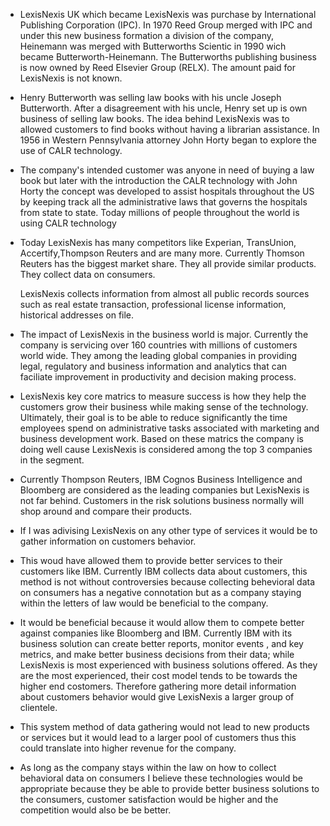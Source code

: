 
*  LexisNexis UK which became LexisNexis was purchase by International Publishing Corporation (IPC). In 1970 Reed Group merged with IPC and under this new business formation a division of the company, 
   Heinemann was merged with Butterworths Scientic in 1990 wich became Butterworth-Heinemann. The Butterworths publishing business is now owned by Reed Elsevier Group (RELX). The amount paid for 
   LexisNexis is not known. 

*  Henry Butterworth was selling law books with his uncle Joseph Butterworth. After a disagreement with his uncle, Henry set up is own business of selling law books. The idea behind LexisNexis was to allowed     customers to find books without having a librarian assistance. In 1956 in Western Pennsylvania attorney John Horty began to explore the use of CALR technology.

*  The company's intended customer was anyone in need of buying a law book but later with the introduction the CALR technology with John Horty the concept was developed to assist hospitals throughout
   the US by keeping track all the administrative laws that governs the hospitals from state to state. Today millions of people throughout the world is using CALR technology
   
*  Today LexisNexis has many competitors like Experian, TransUnion, Accertify,Thompson Reuters and are many more. Currently Thomson Reuters has the biggest market share. They all provide similar products. They
   collect data on consumers.

   LexisNexis collects information from almost all public records sources such as real estate transaction, professional license information, historical addresses on file.

*  The impact of LexisNexis in the business world is major. Currently the company is servicing over 160 countries with millions of customers world wide. They among the leading global companies in providing 
    legal, regulatory and business information and analytics that can faciliate improvement in productivity and decision making process.

*   LexisNexis key core matrics to measure success is how they help the customers grow their business while making sense of the technology. Ultimately, their goal is to be able to reduce significantly the time
    employees spend on administrative tasks associated with marketing and business development work. Based on these matrics the company is doing well cause LexisNexis is considered among the top 3 companies in    the segment.

*   Currently Thompson Reuters, IBM Cognos Business Intelligence and Bloomberg are considered as the leading companies but LexisNexis is not far behind. Customers in the risk solutions business normally will 
    shop around and compare their products.  

*   If I was adivising LexisNexis on any other type of services it would be to gather information on customers behavior. 

*   This woud have allowed them to provide better services to their customers like IBM. Currently IBM collects data about customers, this method is not without controversies because collecting behevioral data
    on consumers has a negative connotation but as a company staying within the letters of law would be beneficial to the company.

*   It would be beneficial because it would allow them to compete better against companies like Bloomberg and IBM. Currently IBM with its business solution can create better reports, monitor events , and key
    metrics, and make better business decisions from their data; while LexisNexis is most experienced with business solutions offered. As they are the most experienced, their cost model tends to be towards the    higher end costomers. Therefore gathering more detail information about customers behavior would give LexisNexis a larger group of clientele.

*   This system method of data gathering would not lead to new products or services but it would lead to a larger pool of customers thus this could translate into higher revenue for the company.

*   As long as the company stays within the law on how to collect behavioral data on consumers I believe these technologies would be appropriate because they be able to provide better business solutions
    to the consumers, customer satisfaction would be higher and the competition would also be be better.   
     

